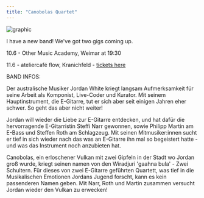 ```yaml
---
title: "Canobolas Quartet"
---
```


![graphic](/canobolas.jpg)

I have a new band! We've got two gigs coming up.

10.6 - Other Music Academy, Weimar at 19:30

11.6 - ateliercafé flow, Kranichfeld - [tickets here](https://www.den-flow-geniessen.de/event-details/jazz-k-o-n-z-e-r-t)


BAND INFOS:

Der australische Musiker Jordan White kriegt langsam Aufmerksamkeit für seine Arbeit als Komponist, Live-Coder und Kurator. Mit seinem Hauptinstrument, die E-Gitarre, tut er sich aber seit einigen Jahren eher schwer. So geht das aber nicht weiter!

Jordan will wieder die Liebe zur E-Gitarre entdecken, und hat dafür die hervorragende E-Gitarristin Steffi Narr gewonnen, sowie Philipp Martin am E-Bass und Steffen Roth am Schlagzeug. Mit seinen Mitmusiker:innen sucht er tief in sich wieder nach das was an E-Gitarre ihn mal so begeistert hatte - und was das Instrument noch anzubieten hat.

Canobolas, ein erloschener Vulkan mit zwei Gipfeln in der Stadt wo Jordan groß wurde, kriegt seinen namen von den Wiradjuri 'gaahna bula' - Zwei Schultern. Für dieses von zwei E-Gitarre geführten Quartett, was tief in die Musikalischen Emotionen Jordans Jugend forscht, kann es kein passenderen Namen geben. Mit Narr, Roth und Martin zusammen versucht Jordan wieder den Vulkan zu erwecken!
